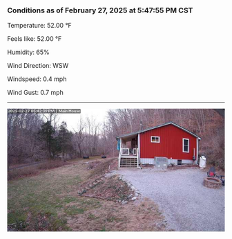 ### Conditions as of February 27, 2025 at 5:47:55 PM CST 

Temperature: 52.00 &deg;F

Feels like: 52.00 &deg;F

Humidity: 65%

Wind Direction: WSW

Windspeed: 0.4 mph

Wind Gust: 0.7 mph

---

<img src="./images/latest.jpeg"/>

